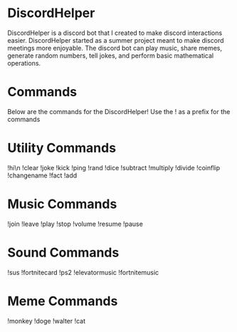 # DiscordHelper
DiscordHelper is a discord bot that I created to make discord interactions easier.
DiscordHelper started as a summer project meant to make discord meetings more enjoyable. The discord bot can play music, share memes, generate random numbers, tell jokes, and perform basic mathematical operations. 

# Commands
Below are the commands for the DiscordHelper! Use the ! as a prefix for the commands
# Utility Commands
!hi\n
!clear
!joke
!kick
!ping
!rand
!dice
!subtract
!multiply
!divide
!coinflip
!changename
!fact
!add
# Music Commands
!join
!leave
!play
!stop
!volume
!resume
!pause
# Sound Commands
!sus
!fortnitecard
!ps2
!elevatormusic
!fortnitemusic
# Meme Commands
!monkey
!doge
!walter
!cat
